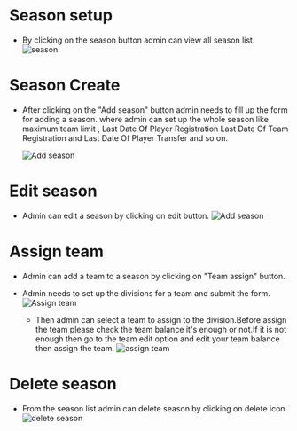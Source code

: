 # Season setup

- By clicking on the season button admin can view all season list.
![season](/screenshots/season_setup.png)

# Season Create

- After clicking on the "Add season" button admin needs to fill up the form for adding a season.
  where admin can set up the whole season like maximum team limit , Last Date Of Player Registration
  Last Date Of Team Registration and Last Date Of Player Transfer and so on.

  ![Add season](/screenshots/season_create.png)

# Edit season
- Admin can edit a season by clicking on edit button.
![Add season](/screenshots/season_edit.png)

# Assign team
- Admin can add a team to a season by clicking on "Team assign" button.
- Admin needs to set up the divisions for a team and submit the form.
![Assign team](/screenshots/devision_setup.png)

  - Then admin can select a team to assign to the division.Before assign the team please check
    the team balance it's enough or not.If it is not enough then go to the team edit option and
    edit your team balance then assign the team.
  ![assign team](/screenshots/assign_team_devision.png)

# Delete season
- From the season list admin can delete season by clicking on delete icon. 
![delete season](/screenshots/season_setup.png)


